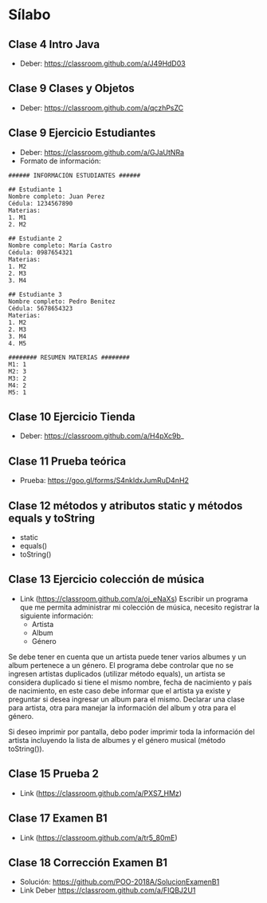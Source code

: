 # Sílabo

## Clase 4 Intro Java
  - Deber: https://classroom.github.com/a/J49HdD03
  
## Clase 9 Clases y Objetos
  - Deber: https://classroom.github.com/a/qczhPsZC

## Clase 9 Ejercicio Estudiantes
  - Deber: https://classroom.github.com/a/GJaUtNRa
  
  - Formato de información: 
```
###### INFORMACIÓN ESTUDIANTES ######

## Estudiante 1
Nombre completo: Juan Perez
Cédula: 1234567890
Materias:
1. M1
2. M2

## Estudiante 2
Nombre completo: María Castro
Cédula: 0987654321
Materias:
1. M2
2. M3
3. M4

## Estudiante 3
Nombre completo: Pedro Benitez
Cédula: 5678654323
Materias:
1. M2
2. M3
3. M4
4. M5

######## RESUMEN MATERIAS ########
M1: 1
M2: 3
M3: 2
M4: 2
M5: 1
```

## Clase 10 Ejercicio Tienda
  - Deber: https://classroom.github.com/a/H4pXc9b_
  
## Clase 11 Prueba teórica
  - Prueba: https://goo.gl/forms/S4nkldxJumRuD4nH2
  
## Clase 12 métodos y atributos static y métodos equals y toString
  - static
  - equals()
  - toString()

## Clase 13 Ejercicio colección de música
- Link (https://classroom.github.com/a/oj_eNaXs)
Escribir un programa que me permita administrar mi colección de música, necesito registrar la siguiente información:
  - Artista
  - Album
  - Género
    
Se debe tener en cuenta que un artista puede tener varios albumes y un album pertenece a un género.
El programa debe controlar que no se ingresen artistas duplicados (utilizar método equals), un artista se considera duplicado si tiene el mismo nombre, fecha de nacimiento y país de nacimiento, en este caso debe informar que el artista ya existe y preguntar si desea ingresar un album para el mismo.
Declarar una clase para artista, otra para manejar la información del album y otra para el género.

Si deseo imprimir por pantalla, debo poder imprimir toda la información del artista incluyendo la lista de albumes y el género musical (método toString()).

## Clase 15 Prueba 2
- Link (https://classroom.github.com/a/PXS7_HMz)

## Clase 17 Examen B1
- Link (https://classroom.github.com/a/tr5_80mE)

## Clase 18 Corrección Examen B1
- Solución: https://github.com/POO-2018A/SolucionExamenB1
- Link Deber https://classroom.github.com/a/FIQBJ2U1
